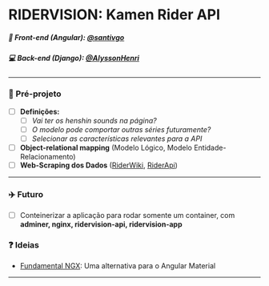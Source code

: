 # RIDERVISION: Kamen Rider API
##### 🎨 Front-end (Angular): [@santivgo](github.com/santivgo)
##### :computer: Back-end (Django): [@AlyssonHenri](github.com/AlyssonHenri)
---
### :pencil: Pré-projeto 
- [ ] **Definições:**
    - [ ] *Vai ter os henshin sounds na página?*
    - [ ] *O modelo pode comportar outras séries futuramente?*
    - [ ] *Selecionar as características relevantes para a API*
- [ ] **Object-relational mapping** (Modelo Lógico, Modelo Entidade-Relacionamento)
- [ ] **Web-Scraping dos Dados** ([RiderWiki](https://kamenrider.fandom.com/pt/wiki/Wiki_Kamen_Rider), [RiderApi](https://riderapi.netlify.app/))
---

### :airplane: Futuro
- [ ] Conteinerizar a aplicação para rodar somente um container, com **adminer, nginx, ridervision-api, ridervision-app**  
### :question: Ideias
- [Fundamental NGX](https://sap.github.io/fundamental-ngx/#/core/home): Uma alternativa para o Angular Material

---